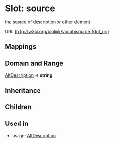 # Slot: source


the source of description or other element

URI: [http://w3id.org/biolink/vocab/source](slot_uri)
## Mappings

## Domain and Range

[AltDescription](AltDescription.md) -> **string**
## Inheritance

## Children

## Used in

 *  usage: [AltDescription](AltDescription.md)
